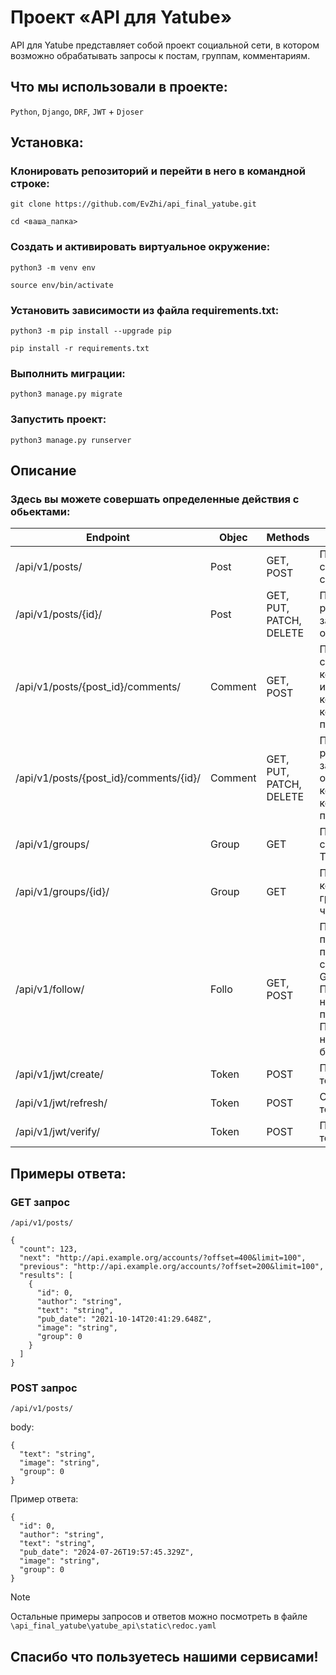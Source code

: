 # Проект «API для Yatube»

API для Yatube представляет собой проект социальной сети, в котором возможно обрабатывать запросы к постам, группам, комментариям.

## Что мы использовали в проекте:

`Python`, `Django`, `DRF`, `JWT` + `Djoser`

## Установка:

### Клонировать репозиторий и перейти в него в командной строке:

```
git clone https://github.com/EvZhi/api_final_yatube.git
```

```
cd <ваша_папка>
```

### Cоздать и активировать виртуальное окружение:

```
python3 -m venv env
```

```
source env/bin/activate
```

### Установить зависимости из файла requirements.txt:

```
python3 -m pip install --upgrade pip
```

```
pip install -r requirements.txt
```

### Выполнить миграции:

```
python3 manage.py migrate
```

### Запустить проект:

```
python3 manage.py runserver
```

## Описание

### Здесь вы можете совершать определенные действия с обьектами:
|Endpoint                              	| Objec   | Methods	                | Description                                                                  |
|---------------------------------------|---------|-------------------------|------------------------------------------------------------------------------|
|/api/v1/posts/	                        | Post	  | GET, POST	            | Получаем список постов и создаем пост.|
|/api/v1/posts/{id}/	                | Post	  | GET, PUT, PATCH, DELETE	| Получаем, редактируем, заменяем, отдельный пост.|
|/api/v1/posts/{post_id}/comments/	    | Comment |	GET, POST	            | Получаем список комментариев и создаем комментарий к конкретному посту.|
|/api/v1/posts/{post_id}/comments/{id}/	| Comment |	GET, PUT, PATCH, DELETE	| Получаем, редактируем, заменяем, отдельный комментарий и конкретному посту.|
|/api/v1/groups/	                    | Group	  | GET	                    | Получаем список групп. Только чтоние.|
|/api/v1/groups/{id}/	                | Group	  | GET	                    | Получаем конкретную группу. Только чтоние.|
|/api/v1/follow/	                    | Follo   | GET, POST	            |Получаем все подписки пользователя сделавшего GET запрос. Подписываемся на другого пользователя. Подписыватся на себя безсмысленно.|
|/api/v1/jwt/create/	                | Token	  | POST	                |Получаем токен.|
|/api/v1/jwt/refresh/	                | Token	  | POST	                |Обновляем токен.|
|/api/v1/jwt/verify/	                | Token	  | POST	                |Проверяем токен.|

## Примеры ответа:

### GET запрос
`/api/v1/posts/`
```
{
  "count": 123,
  "next": "http://api.example.org/accounts/?offset=400&limit=100",
  "previous": "http://api.example.org/accounts/?offset=200&limit=100",
  "results": [
    {
      "id": 0,
      "author": "string",
      "text": "string",
      "pub_date": "2021-10-14T20:41:29.648Z",
      "image": "string",
      "group": 0
    }
  ]
}
```
### POST запрос
`/api/v1/posts/`

body:
```
{
  "text": "string",
  "image": "string",
  "group": 0
}
```

Пример ответа:

```
{
  "id": 0,
  "author": "string",
  "text": "string",
  "pub_date": "2024-07-26T19:57:45.329Z",
  "image": "string",
  "group": 0
}
```

> [!NOTE]
> Остальные примеры запросов и ответов можно посмотреть в файле `\api_final_yatube\yatube_api\static\redoc.yaml`

## Спасибо что пользуетесь нашими сервисами!
